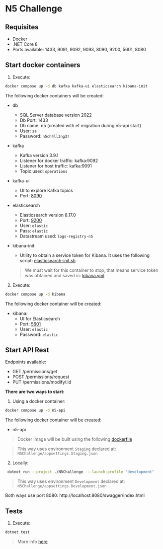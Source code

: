# N5 Challenge

## Requisites

- Docker
- .NET Core 8
- Ports available: 1433, 9091, 9092, 9093, 8090, 9200, 5601, 8080

## Start docker containers

1. Execute:

```bash
docker compose up -d db kafka kafka-ui elasticsearch kibana-init
```
The following docker containers will be created:

- db
    - SQL Server database version 2022 
    - Db Port: 1433
    - Db name: n5 (created with ef migration during n5-api start)
    - User: `sa`
    - Password: `n5ch4ll3ng3!`
- kafka
    - Kafka version 3.9.1
    - Listener for docker traffic: kafka:9092
    - Listener for host traffic: kafka:9091
    - Topic used: `operations`
- kafka-ui
    - UI to explore Kafka topics
    - Port: [8090](http://localhost:8090)

- elasticsearch
    - Elasticsearch version 8.17.0
    - Port: [9200](http://localhost:9200)
    - User: `elastic`
    - Pass: `elastic`
    - Datastream used: `logs-registry-n5`

- kibana-init:
    - Utility to obtain a service token for Kibana. It uses the following script: [elasticsearch-init.sh](elasticsearch-init.sh)

    > We must wait for this container to stop, that means service token was obtained and saved in: [kibana.yml](kibana.yml)

2. Execute:

```bash
docker compose up -d kibana
```
The following docker container will be created:
- kibana: 
    - UI for Elasticsearch
    - Port: [5601](http://localhost:5601)
    - User: `elastic`
    - Password: `elastic`

## Start API Rest

Endpoints available:

- GET /permissions/get
- POST /permissions/request
- PUT /permissions/modify/:id

**There are two ways to start:**

1. Using a docker container:

```bash
docker compose up -d n5-api
```
The following docker container will be created:

- n5-api

> Docker image will be built using the following [dockerfile](N5Challenge/Dockerfile)

> This way uses environment `Staging` declared at: `N5Challenge/appsettings.Staging.json`

2. Locally:

```bash
 dotnet run --project ./N5Challenge  --launch-profile "development"
 ```

> This way uses environment `Development` declared at: `N5Challenge/appsettings.Development.json`

Both ways use port 8080: http://localhost:8080/swagger/index.html

## Tests

1. Execute:
```bash
dotnet test
```

> More info [here](N5Challenge.Tests/README.md)